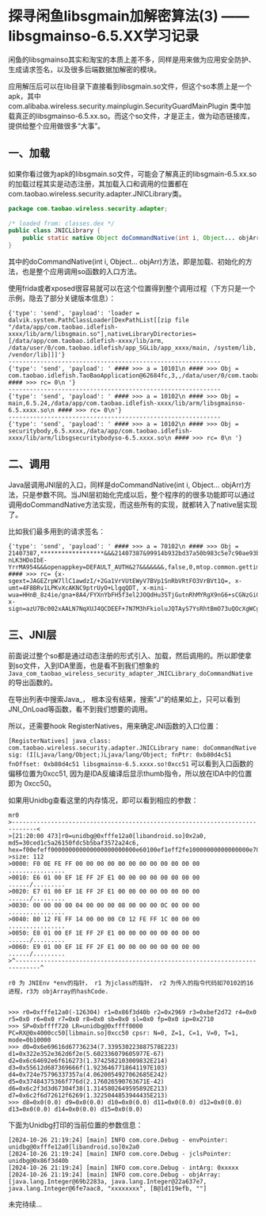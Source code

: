 # 探寻闲鱼libsgmain加解密算法(3) ——libsgmainso-6.5.XX学习记录

闲鱼的libsgmainso其实和淘宝的本质上差不多，同样是用来做为应用安全防护、生成请求签名，以及很多后端数据加解密的模块。

应用解压后可以在lib目录下直接看到libsgmain.so文件，但这个so本质上是一个apk，其中com.alibaba.wireless.security.mainplugin.SecurityGuardMainPlugin
类中加载真正的libsgmainso-6.5.xx.so。而这个so文件，才是正主，做为动态链接库，提供给整个应用做很多“大事”。

## 一、加载

如果你看过做为apk的libsgmain.so文件，可能会了解真正的libsgmain-6.5.xx.so的加载过程其实是动态注册，其加载入口和调用的位置都在com.taobao.wireless.security.adapter.JNICLibrary类。

```java
package com.taobao.wireless.security.adapter;
 
/* loaded from: classes.dex */
public class JNICLibrary {
    public static native Object doCommandNative(int i, Object... objArr);
}
```

其中的doCommandNative(int i, Object... objArr)方法，即是加载、初始化的方法，也是整个应用调用so函数的入口方法。

使用frida或者xposed很容易就可以在这个位置得到整个调用过程（下方只是一个示例，隐去了部分关键版本信息）：

```
{'type': 'send', 'payload': 'loader = dalvik.system.PathClassLoader[DexPathList[[zip file "/data/app/com.taobao.idlefish-xxxx/lib/arm/libsgmain.so"],nativeLibraryDirectories=[/data/app/com.taobao.idlefish-xxxx/lib/arm, /data/user/0/com.taobao.idlefish/app_SGLib/app_xxxx/main, /system/lib, /vendor/lib]]]'}
------------------------------------------------------------
{'type': 'send', 'payload': ' #### >>> a = 10101\n #### >>> Obj = com.taobao.idlefish.TaoBaoApplication@62684fc,3,,/data/user/0/com.taobao.idlefish/app_SGLib,\n #### >>> rc= 0\n '}
------------------------------------------------------------
{'type': 'send', 'payload': ' #### >>> a = 10102\n #### >>> Obj = main,6.5.24,/data/app/com.taobao.idlefish-xxxx/lib/arm/libsgmainso-6.5.xxxx.so\n #### >>> rc= 0\n'}
------------------------------------------------------------
{'type': 'send', 'payload': ' #### >>> a = 10102\n #### >>> Obj = securitybody,6.5.xxxx,/data/app/com.taobao.idlefish-xxxx/lib/arm/libsgsecuritybodyso-6.5.xxxx.so\n #### >>> rc= 0\n '}
```





## 二、调用

Java层调用JNI层的入口，同样是doCommandNative(int i, Object... objArr)方法，只是参数不同。当JNI层初始化完成以后，整个程序的的很多功能即可以通过调用doCommandNative方法实现，而这些所有的实现，就都转入了native层实现了。

比如我们最多用到的请求签名：

```
{'type': 'send', 'payload': ' #### >>> a = 70102\n #### >>> Obj = 21407387,******************&&&21407387&99914b932bd37a50b983c5e7c90ae93b&***timestamp***&mtop.common.gettimestamp&*&&263200@fleamarket_android_x.x.xx&Ahy0caUpskAQYpKimD1xjECT-nLK3HDoIbE-YrrMA954&&&openappkey=DEFAULT_AUTH&27&&&&&&&,false,0,mtop.common.gettimestamp,pageId=&pageName=,,,\n #### >>> rc= {x-sgext=JAGEZrpW7llC1awdzI/+2Ga1VrVUtEWyV7BVp1SnRbVRtFO3VrBVt1Q=, x-umt=4F8BRv1LPKvXcAKNC9ptrUyO+LlgqQDT, x-mini-wua=HHnB_8z4ie/gna+8A4/FYXnYbFH5f3el2JOQdHu3STjGutnRhMYRgX9nG6+sCGNzGiGhpZejPT3GKndcR4W3U0TGNyNzggt2bB70ypwmLkTODjS2oNxaZ+MGVMyY0ms5bHrQTdRoqlxHyxbbSthbGmvmkoeTad4QH29GcyzVNTy1egJk=, x-sign=azU7Bc002xAALN7NqXUJ4QCDEEF+7N7M3hFkioluJQTAyS7YsRhtBmO73uQOcXgWCgQxR0jGTsHthhqwjv2auH+If1ze3N7M3tzezN}'}
```



## 三、JNI层

前面说过整个so都是通过动态注册的形式引入、加载，然后调用的。所以即使拿到so文件，入到IDA里面，也是看不到我们想象的`Java_com_taobao_wireless_security_adapter_JNICLibrary_doCommandNative`的导出函数的。



在导出列表中搜索Java_， 根本没有结果，搜索"J"的结果如上，只可以看到 JNI_OnLoad等函数，看不到我们想要的调用。

所以，还需要hook RegisterNatives，用来确定JNI函数的入口位置：

`[RegisterNatives] java_class: com.taobao.wireless.security.adapter.JNICLibrary name: doCommandNative sig: (I[Ljava/lang/Object;)Ljava/lang/Object; fnPtr: 0xb80d4c51  fnOffset: 0xb80d4c51 libsgmainso-6.5.xxxx.so!0xcc51`
可以看到入口函数的偏移位置为0xcc51, 因为是IDA反编译后显示thumb指令，所以放在IDA中的位置即为 0xcc50。



如果用Unidbg查看这里的内存情况，即可以看到相应的参数：
```
mr0
>-----------------------------------------------------------------------------<
>[21:20:00 473]r0=unidbg@0xfffe12a0[libandroid.so]0x2a0, md5=30ced1c5a26150fdc5b5baf3572a24c6, hex=f00efeff000000000000000000000000e60100ef1eff2fe10000000000000000e70100ef1eff2fe100000000000000000000000004000000080000000c000000b012feff14000000c012feff1c000000e80100ef1eff2fe10000000000000000e90100ef1eff2fe10000000000000000
>size: 112
>0000: F0 0E FE FF 00 00 00 00 00 00 00 00 00 00 00 00    ................
>0010: E6 01 00 EF 1E FF 2F E1 00 00 00 00 00 00 00 00    ....../.........
>0020: E7 01 00 EF 1E FF 2F E1 00 00 00 00 00 00 00 00    ....../.........
>0030: 00 00 00 00 04 00 00 00 08 00 00 00 0C 00 00 00    ................
>0040: B0 12 FE FF 14 00 00 00 C0 12 FE FF 1C 00 00 00    ................
>0050: E8 01 00 EF 1E FF 2F E1 00 00 00 00 00 00 00 00    ....../.........
>0060: E9 01 00 EF 1E FF 2F E1 00 00 00 00 00 00 00 00    ....../.........
>^-----------------------------------------------------------------------------^

r0 为 JNIEnv *env的指针， r1 为jclass的指针， r2 为传入的指令代码如70102的16进程，r3为 objArray的hashCode.


>>> r0=0xfffe12a0(-126304) r1=0x86f3d40b r2=0x2969 r3=0xbef2d72 r4=0x0 r5=0x0 r6=0x0 r7=0x0 r8=0x0 sb=0x0 sl=0x0 fp=0x0 ip=0x2710
>>> SP=0xbffff720 LR=unidbg@0xffff0000 PC=RX@0x4000cc50[libmain.so]0xcc50 cpsr: N=0, Z=1, C=1, V=0, T=1, mode=0b10000
>>> d0=0x6e69616d67736234(7.339530223887578E223) d1=0x322e352e362d6f2e(5.602336079605977E-67) d2=0x6c64692e6f616273(1.3742582103009832E214) d3=0x55612d687369666f(1.9236467718641197E103) d4=0x724e75796337357a(4.0620054927062685E242) d5=0x37484375366f776d(2.176026590763671E-42) d6=0x6c2f3d3d67304f38(1.3145802649595892E213) d7=0x6c2f6d72612f6269(1.3225044853944435E213)
>>> d8=0x0(0.0) d9=0x0(0.0) d10=0x0(0.0) d11=0x0(0.0) d12=0x0(0.0) d13=0x0(0.0) d14=0x0(0.0) d15=0x0(0.0)

```
下面为Unidbg打印的当前位置的参数信息：

```
[2024-10-26 21:19:24] [main] INFO com.core.Debug - envPointer: unidbg@0xfffe12a0[libandroid.so]0x2a0
[2024-10-26 21:19:24] [main] INFO com.core.Debug - jclsPointer: unidbg@0x86f3d40b
[2024-10-26 21:19:24] [main] INFO com.core.Debug - intArg: 0xxxxx
[2024-10-26 21:19:24] [main] INFO com.core.Debug - objArray: [java.lang.Integer@69b2283a, java.lang.Integer@22a637e7, java.lang.Integer@6fe7aac8, "xxxxxxxx", [B@1d119efb, ""]
```




未完待续...
